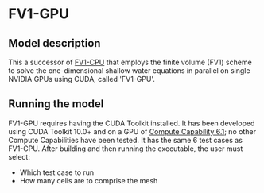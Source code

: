 # FV1-GPU

## Model description

This a successor of <a href="https://github.com/al0vya/FV1_cpp">FV1-CPU</a> that employs the finite volume (FV1) scheme to solve the one-dimensional shallow water equations in parallel on single NVIDIA GPUs using CUDA, called 'FV1-GPU'.

## Running the model

FV1-GPU requires having the CUDA Toolkit installed. It has been developed using CUDA Toolkit 10.0+ and on a GPU of <a href="https://en.wikipedia.org/wiki/CUDA#Version_features_and_specifications">Compute Capability 6.1</a>; no other Compute Capabilities have been tested. It has the same 6 test cases as FV1-CPU. After building and then running the executable, the user must select:

* Which test case to run
* How many cells are to comprise the mesh
